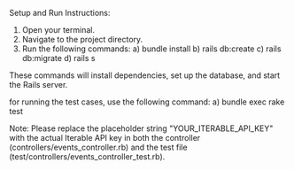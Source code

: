 Setup and Run Instructions:

 1. Open your terminal.
 2. Navigate to the project directory.
 3. Run the following commands:
	a) bundle install
	b) rails db:create
	c) rails db:migrate
	d) rails s

These commands will install dependencies, set up the database, and start the Rails server.

for running the test cases, use the following command:
	a) bundle exec rake test

Note: Please replace the placeholder string "YOUR_ITERABLE_API_KEY" with the actual Iterable API key in both the controller (controllers/events_controller.rb) and the test file (test/controllers/events_controller_test.rb).
